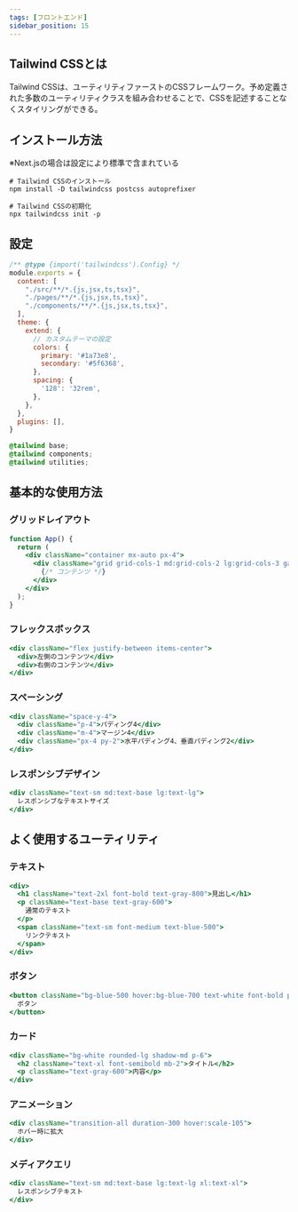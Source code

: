 ```yaml
---
tags: [フロントエンド]
sidebar_position: 15
---
```


## Tailwind CSSとは
Tailwind CSSは、ユーティリティファーストのCSSフレームワーク。予め定義された多数のユーティリティクラスを組み合わせることで、CSSを記述することなくスタイリングができる。

## インストール方法
※Next.jsの場合は設定により標準で含まれている
```
# Tailwind CSSのインストール
npm install -D tailwindcss postcss autoprefixer

# Tailwind CSSの初期化
npx tailwindcss init -p
```

## 設定
```js title="tailwind.config.js"
/** @type {import('tailwindcss').Config} */
module.exports = {
  content: [
    "./src/**/*.{js,jsx,ts,tsx}",
    "./pages/**/*.{js,jsx,ts,tsx}",
    "./components/**/*.{js,jsx,ts,tsx}",
  ],
  theme: {
    extend: {
      // カスタムテーマの設定
      colors: {
        primary: '#1a73e8',
        secondary: '#5f6368',
      },
      spacing: {
        '128': '32rem',
      },
    },
  },
  plugins: [],
}
```

```css title="index.css or globals.css"
@tailwind base;
@tailwind components;
@tailwind utilities;
```

## 基本的な使用方法
### グリッドレイアウト
```jsx
function App() {
  return (
    <div className="container mx-auto px-4">
      <div className="grid grid-cols-1 md:grid-cols-2 lg:grid-cols-3 gap-4">
        {/* コンテンツ */}
      </div>
    </div>
  );
}
```

### フレックスボックス
```jsx
<div className="flex justify-between items-center">
  <div>左側のコンテンツ</div>
  <div>右側のコンテンツ</div>
</div>
```

### スペーシング
```jsx
<div className="space-y-4">
  <div className="p-4">パディング4</div>
  <div className="m-4">マージン4</div>
  <div className="px-4 py-2">水平パディング4、垂直パディング2</div>
</div>
```

### レスポンシブデザイン
```jsx
<div className="text-sm md:text-base lg:text-lg">
  レスポンシブなテキストサイズ
</div>
```

## よく使用するユーティリティ

### テキスト
```jsx
<div>
  <h1 className="text-2xl font-bold text-gray-800">見出し</h1>
  <p className="text-base text-gray-600">
    通常のテキスト
  </p>
  <span className="text-sm font-medium text-blue-500">
    リンクテキスト
  </span>
</div>
```

### ボタン
```jsx
<button className="bg-blue-500 hover:bg-blue-700 text-white font-bold py-2 px-4 rounded">
  ボタン
</button>
```

### カード
```jsx
<div className="bg-white rounded-lg shadow-md p-6">
  <h2 className="text-xl font-semibold mb-2">タイトル</h2>
  <p className="text-gray-600">内容</p>
</div>
```

### アニメーション
```jsx
<div className="transition-all duration-300 hover:scale-105">
  ホバー時に拡大
</div>
```

### メディアクエリ
```jsx
<div className="text-sm md:text-base lg:text-lg xl:text-xl">
  レスポンシブテキスト
</div>
```

